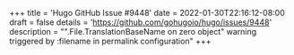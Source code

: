 +++
title = 'Hugo GitHub Issue #9448'
date = 2022-01-30T22:16:12-08:00
draft = false
details = 'https://github.com/gohugoio/hugo/issues/9448'
description = "".File.TranslationBaseName on zero object" warning triggered by :filename in permalink configuration"
+++
